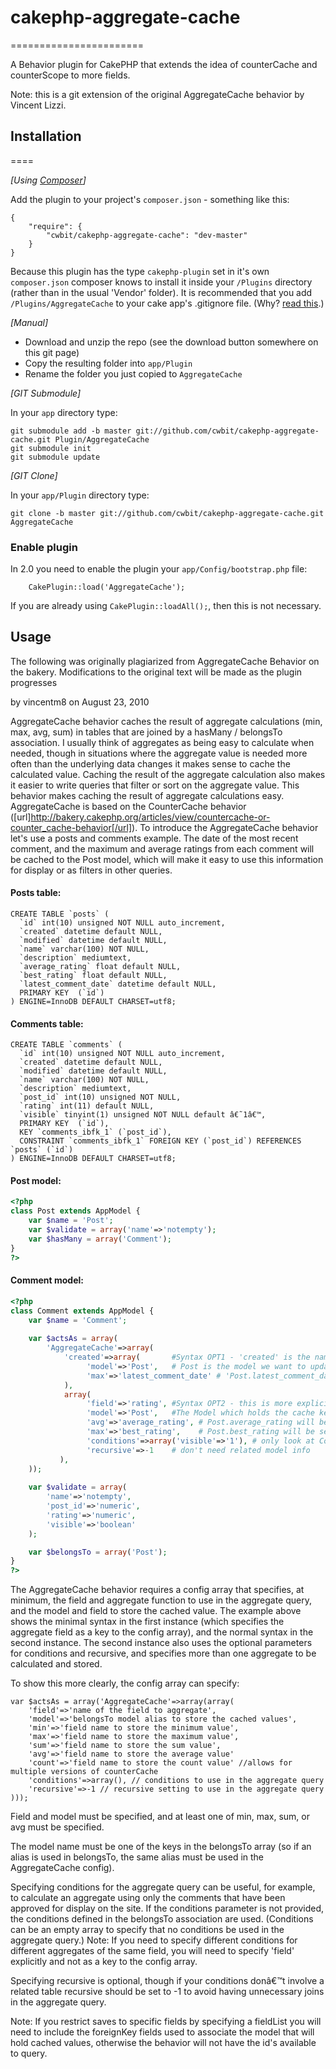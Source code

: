 # cakephp-aggregate-cache
=======================

A Behavior plugin for CakePHP that extends the idea of counterCache and counterScope to more fields.

Note: this is a git extension of the original AggregateCache behavior by Vincent Lizzi.

## Installation
====

_[Using [Composer](http://getcomposer.org/)]_

Add the plugin to your project's `composer.json` - something like this:

	{
		"require": {
			"cwbit/cakephp-aggregate-cache": "dev-master"
		}
	}

Because this plugin has the type `cakephp-plugin` set in it's own `composer.json` composer knows to install it inside your `/Plugins` directory (rather than in the usual 'Vendor' folder). It is recommended that you add `/Plugins/AggregateCache` to your cake app's .gitignore file. (Why? [read this](http://getcomposer.org/doc/faqs/should-i-commit-the-dependencies-in-my-vendor-directory.md).)

_[Manual]_

* Download and unzip the repo (see the download button somewhere on this git page)
* Copy the resulting folder into `app/Plugin`
* Rename the folder you just copied to `AggregateCache`

_[GIT Submodule]_

In your `app` directory type:

    git submodule add -b master git://github.com/cwbit/cakephp-aggregate-cache.git Plugin/AggregateCache
    git submodule init
    git submodule update

_[GIT Clone]_

In your `app/Plugin` directory type:

    git clone -b master git://github.com/cwbit/cakephp-aggregate-cache.git AggregateCache


### Enable plugin

In 2.0 you need to enable the plugin your `app/Config/bootstrap.php` file:
```
    CakePlugin::load('AggregateCache');
```
If you are already using `CakePlugin::loadAll();`, then this is not necessary.


## Usage

The following was originally plagiarized from AggregateCache Behavior on the bakery. Modifications to the original text will be made as the plugin progresses

by vincentm8	 on August 23, 2010

AggregateCache behavior caches the result of aggregate calculations (min, max, avg, sum) in tables that are joined by a hasMany / belongsTo association. I usually think of aggregates as being easy to calculate when needed, though in situations where the aggregate value is needed more often than the underlying data changes it makes sense to cache the calculated value. Caching the result of the aggregate calculation also makes it easier to write queries that filter or sort on the aggregate value. This behavior makes caching the result of aggregate calculations easy. AggregateCache is based on the CounterCache behavior ([url]http://bakery.cakephp.org/articles/view/countercache-or-counter_cache-behavior[/url]).
To introduce the AggregateCache behavior let's use a posts and comments example. The date of the most recent comment, and the maximum and average ratings from each comment will be cached to the Post model, which will make it easy to use this information for display or as filters in other queries.


#### Posts table:
```mysql
CREATE TABLE `posts` ( 
  `id` int(10) unsigned NOT NULL auto_increment, 
  `created` datetime default NULL, 
  `modified` datetime default NULL, 
  `name` varchar(100) NOT NULL, 
  `description` mediumtext, 
  `average_rating` float default NULL, 
  `best_rating` float default NULL, 
  `latest_comment_date` datetime default NULL, 
  PRIMARY KEY  (`id`) 
) ENGINE=InnoDB DEFAULT CHARSET=utf8; 
```
#### Comments table:
```mysql
CREATE TABLE `comments` ( 
  `id` int(10) unsigned NOT NULL auto_increment, 
  `created` datetime default NULL, 
  `modified` datetime default NULL, 
  `name` varchar(100) NOT NULL, 
  `description` mediumtext, 
  `post_id` int(10) unsigned NOT NULL, 
  `rating` int(11) default NULL, 
  `visible` tinyint(1) unsigned NOT NULL default â€˜1â€™, 
  PRIMARY KEY  (`id`), 
  KEY `comments_ibfk_1` (`post_id`), 
  CONSTRAINT `comments_ibfk_1` FOREIGN KEY (`post_id`) REFERENCES `posts` (`id`) 
) ENGINE=InnoDB DEFAULT CHARSET=utf8; 
```
#### Post model:

```php
<?php  
class Post extends AppModel { 
    var $name = 'Post'; 
    var $validate = array('name'=>'notempty'); 
    var $hasMany = array('Comment'); 
} 
?>
```

#### Comment model:
```php
<?php  
class Comment extends AppModel { 
    var $name = 'Comment'; 
     
    var $actsAs = array( 
        'AggregateCache'=>array( 
            'created'=>array(		#Syntax OPT1 - 'created' is the name of the name of the field we want to trigger by
                 'model'=>'Post',	# Post is the model we want to update with the new details
                 'max'=>'latest_comment_date' # 'Post.latest_comment_date' is the field we'll update with the 'max' function (based on 'Comment.created' as indicated above)
            ),
            array(
                 'field'=>'rating',	#Syntax OPT2 - this is more explicit and easy to read
                 'model'=>'Post', 	#The Model which holds the cache keys
                 'avg'=>'average_rating', # Post.average_rating will be set to the 'avg' of 'Comment.rating'
                 'max'=>'best_rating',	  # Post.best_rating will be set to the 'max' of 'Comment.rating'	
                 'conditions'=>array('visible'=>'1'), # only look at Comments where Comment.visible = 1
                 'recursive'=>-1	# don't need related model info
           ), 
    )); 
     
    var $validate = array( 
        'name'=>'notempty',  
        'post_id'=>'numeric',  
        'rating'=>'numeric',  
        'visible'=>'boolean' 
    ); 

    var $belongsTo = array('Post'); 
} 
?>
```

The AggregateCache behavior requires a config array that specifies, at minimum, the field and aggregate function to use in the aggregate query, and the model and field to store the cached value. The example above shows the minimal syntax in the first instance (which specifies the aggregate field as a key to the config array), and the normal syntax in the second instance. The second instance also uses the optional parameters for conditions and recursive, and specifies more than one aggregate to be calculated and stored.


To show this more clearly, the config array can specify:
```
var $actsAs = array('AggregateCache'=>array(array( 
    'field'=>'name of the field to aggregate',  
    'model'=>'belongsTo model alias to store the cached values',  
    'min'=>'field name to store the minimum value',  
    'max'=>'field name to store the maximum value', 
    'sum'=>'field name to store the sum value', 
    'avg'=>'field name to store the average value' 
    'count'=>'field name to store the count value' //allows for multiple versions of counterCache
    'conditions'=>array(), // conditions to use in the aggregate query 
    'recursive'=>-1 // recursive setting to use in the aggregate query 
))); 
```
Field and model must be specified, and at least one of min, max, sum, or avg must be specified.


The model name must be one of the keys in the belongsTo array (so if an alias is used in belongsTo, the same alias must be used in the AggregateCache config).


Specifying conditions for the aggregate query can be useful, for example, to calculate an aggregate using only the comments that have been approved for display on the site. If the conditions parameter is not provided, the conditions defined in the belongsTo association are used. (Conditions can be an empty array to specify that no conditions be used in the aggregate query.) Note: If you need to specify different conditions for different aggregates of the same field, you will need to specify 'field' explicitly and not as a key to the config array.


Specifying recursive is optional, though if your conditions donâ€™t involve a related table recursive should be set to -1 to avoid having unnecessary joins in the aggregate query.


Note: If you restrict saves to specific fields by specifying a fieldList you will need to include the foreignKey fields used to associate the model that will hold cached values, otherwise the behavior will not have the id's available to query.
